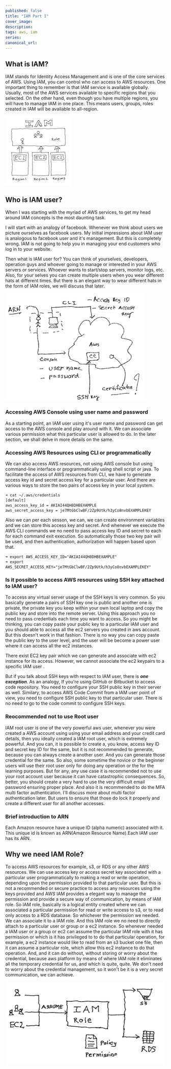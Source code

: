 ```yaml
---
published: false
title: "IAM Part I"
cover_image:
description:
tags: aws, iam
series:
canonical_url:
---
```


## What is IAM?
IAM stands for Identity Access Management and is one of the core services of AWS. Using IAM, you can control who can access to AWS resources. One important thing to remember is that IAM service is available globally. Usually, most of the AWS services available to specific regions that you selected. On the other hand, even though you have multiple regions, you will have to manage IAM in one place. This means users, groups, roles created in IAM will be available to all-region.


![IAM Global Service](./assets/1-iam.png)

## Who is IAM user? 
When I was starting with the myriad of AWS services, to get my head around IAM concepts is the most daunting task. 

I will start with an analogy of facebook. Whenever we think about users we picture ourselves as facebook users. My initial impressions about IAM user is analogous to facebook user and it's management. But this is completely wrong. IAM is not going to help you in managing your end customers who log in to your website. 

Then what is IAM user for? You can think of yourselves, developers, operation guys and whoever going to manage or interested in your AWS servers or services. Whoever wants to start/stop servers, monitor logs, etc. Also, for your selves you can create multiple users when you wear different hats at different times. But there is an elegant way to wear different hats in the form of IAM roles, we will discuss that later. 

![IAM Users](./assets/2-iam.png)

### Accessing AWS Console using user name and password
As a starting point, an IAM user using it's user name and password can get access to the AWS console and play around with it. We can associate various permission what this particular user is allowed to do. In the later section, we shall delve in more details on the same.

### Accessing AWS Resources using CLI or programmatically
We can also access AWS resources, not using AWS console but using command-line interface or programmatically using shell script or java. To facilitate the access of AWS resources from CLI, we have to generate access key id and secret access key for a particular user. And there are various ways to store the two pairs of access key in your local system.

```
➜ cat ~/.aws/credentials
[default]
aws_access_key_id = AKIAI44QH8DHBEXAMPLE
aws_secret_access_key = je7MtGbClwBF/2Zp9Utk/h3yCo8nvbEXAMPLEKEY
```

Also we can per each sesson, we can, we can create environment variables and we can store this access key and secret. And whenever we execute the AWS CLI commands we no need to pass access key ID and secret to each for each command exit execution. So automatically those two key pair will be used, and then authentication, authorization will happen based upon that.

```
➜ export AWS_ACCESS_KEY_ID="AKIAI44QH8DHBEXAMPLE"
➜ export AWS_SECRET_ACCESS_KEY="je7MtGbClwBF/2Zp9Utk/h3yCo8nvbEXAMPLEKEY"
```

### Is it possible to access AWS resources using SSH key attached to IAM user?

To access any virtual server usage of the SSH keys is very common. So you basically generate a pairs of SSH key one is public and another one is private, the private key you keep within your own local laptop and copy the public key and store into the remote server. Using this approach you no need to pass credentials each time you want to access. So you might be thinking, you can copy paste your public key to a particular IAM user and you should able to access all the ec2 servers you created in aws account. But this doesn't work in that fashion. There is no way you can copy paste the public key to the user level, and the user will be become a power user where it can access all the ec2 instances. 

There exist EC2 key pair which we can generate and associate with ec2 instance for its access. However, we cannot associate the ec2 keypairs to a specific IAM user . 

But if you talk about SSH keys with respect to IAM user, there is ***one exception***. As an analogy, If you're using GitHub or Bitbucket to access code repository. You need to configure your SSH public key in their server as well. Similary, to access AWS Code Commit from a IAM user point of view, you need to configure SSH public key to that particular user. There is no need to go to the code commit to configure SSH keys.

### Reocommended not to use Root user
IAM root user is one of the very powerful aws user, whenever you were created a AWS account using using your email address and your credit card details, then you ideally created a IAM root user, which is extremely powerful. And you can, it is possible to create a, you know, access key ID and secret key ID for the same, but it is not recommended to generate, because you can always create a another user. And you can generate those credential for the same. So also, some sometime the novice or the beginner users will use their root user only for doing any operation or the for the learning purposes. But for any, any use case it is recommended not to use your root account user because it can have catastrophic consequences. So, better, you should create a very hard to use the very difficult email password ensuring proper place. And also it is recommended to do the MFA multi factor authentication. I'll discuss more about multi factor authentication later. But users to ensure that those do lock it properly and create a different user for all another accesses. 


### Brief introduction to ARN
Each Amazon resource have a unique ID (alpha numeric) associated with it. This unique id is known as ARN(Amazon Resource Name).Each IAM user has its ARN. 

## Why we need IAM Role?
To access AWS resources for example, s3, or RDS or any other AWS resources. We can use access key or access secret key associated with a particular user programmatically to making a read or write operation, depending upon the permission provided to that particular user. But this is not a recommended or secure practice to access any resources using the keys provided and AWS IAM provides a elegant way to manage the permission and provide a secure way of communication, by means of IAM role. So IAM role, basically is a logical entity created where we can associated a particular permission for read or write access to s3, or to read only access to a RDS database. So whichever the permission we needed. We can associate it to a IAM role. And this IAM role we no need to directly attach to a particular user or group or a ec2 instance. So whenever needed a IAM user or a group or ec2 can assume the particular IAM role with it has permission or which is it has privileged to to do that particular operation, for example, a ec2 instance would like to read from an s3 bucket one file, then it can assume a particular role, which allow this ec2 instance to do that operation. And, and it can do without, without storing or worry about the credential, because aws platform by means of where IAM role it eliminates all the temporary credential for us, and which is quite, quite. We don't need to worry about the credential management, so it won't be it is a very secret communication, we can achieve.

![IAM Role](./assets/3-iam.png)